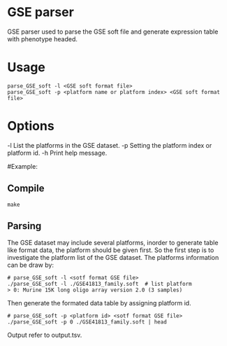 # GSE parser
GSE parser used to parse the GSE soft file and generate expression table with phenotype headed.

# Usage
```
parse_GSE_soft -l <GSE soft format file>
parse_GSE_soft -p <platform name or platform index> <GSE soft format file>
```

# Options
-l List the platforms in the GSE dataset.
-p Setting the platform index or platform id.
-h Print help message.

#Example: 
## Compile
```
make
```

## Parsing
The GSE dataset may include several platforms, inorder to generate table like format data, the platform should be given first.
So the first step is to investigate the platform list of the GSE dataset.
The platforms information can be draw by:
```
# parse_GSE_soft -l <sotf format GSE file>
./parse_GSE_soft -l ./GSE41813_family.soft  # list platform
> 0: Murine 15K long oligo array version 2.0 (3 samples)
```

Then generate the formated data table by assigning platform id.
```
# parse_GSE_soft -p <platform id> <sotf format GSE file>
./parse_GSE_soft -p 0 ./GSE41813_family.soft | head
```
Output refer to output.tsv.

